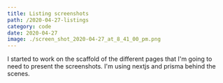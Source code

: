 ```yaml
---
title: Listing screenshots
path: /2020-04-27-listings
category: code
date: 2020-04-27
image: ./screen_shot_2020-04-27_at_8_41_00_pm.png
---
```


I started to work on the scaffold of the different pages that I'm going to need to present the screenshots. I'm using nextjs and prisma behind the scenes.
